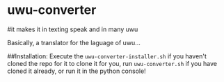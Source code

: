 # uwu-converter
#it makes it in texting speak and in many uwu

Basically, a translator for the laguage of uwu...

##Installation:
Execute the `uwu-converter-installer.sh` if you haven't cloned the repo for it to clone it for you, run `uwu-converter.sh` if you have cloned it already, or run it in the python console!
